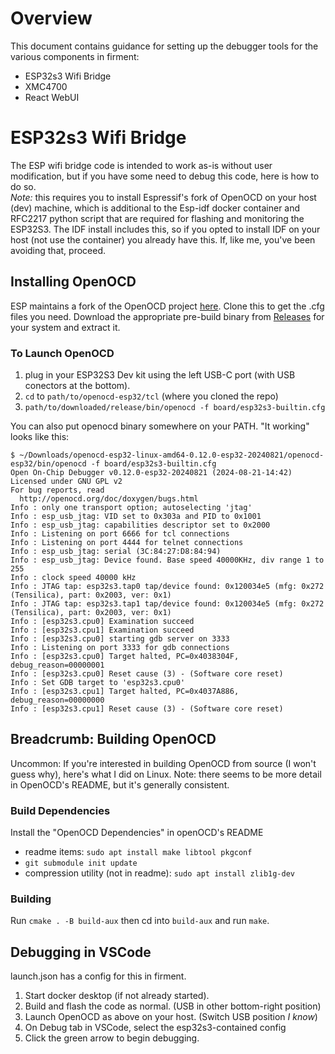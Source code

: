 # Overview
This document contains guidance for setting up the debugger tools for the various components in firment: 
- ESP32s3 Wifi Bridge
- XMC4700
- React WebUI

# ESP32s3 Wifi Bridge
The ESP wifi bridge code is intended to work as-is without user modification, but if you have some need to debug this code, here is how to do so.  
*Note:* this requires you to install Espressif's fork of OpenOCD on your host (dev) machine, which is additional to the Esp-idf docker container and RFC2217 python script that are required for flashing and monitoring the ESP32S3.  The IDF install includes this, so if you opted to install IDF on your host (not use the container) you already have this.  If, like me, you've been avoiding that, proceed.

## Installing OpenOCD
ESP maintains a fork of the OpenOCD project [here](https://github.com/espressif/openocd-esp32).  Clone this to get the .cfg files you need. 
Download the appropriate pre-build binary from [Releases](https://github.com/espressif/openocd-esp32/releases) for your system and extract it.

### To Launch OpenOCD
1. plug in your ESP32S3 Dev kit using the left USB-C port (with USB conectors at the bottom).
1. `cd` to `path/to/openocd-esp32/tcl` (where you cloned the repo)
2. `path/to/downloaded/release/bin/openocd -f board/esp32s3-builtin.cfg`

You can also put openocd binary somewhere on your PATH. "It working" looks like this: 

    $ ~/Downloads/openocd-esp32-linux-amd64-0.12.0-esp32-20240821/openocd-esp32/bin/openocd -f board/esp32s3-builtin.cfg
    Open On-Chip Debugger v0.12.0-esp32-20240821 (2024-08-21-14:42)
    Licensed under GNU GPL v2
    For bug reports, read
      http://openocd.org/doc/doxygen/bugs.html
    Info : only one transport option; autoselecting 'jtag'
    Info : esp_usb_jtag: VID set to 0x303a and PID to 0x1001
    Info : esp_usb_jtag: capabilities descriptor set to 0x2000
    Info : Listening on port 6666 for tcl connections
    Info : Listening on port 4444 for telnet connections
    Info : esp_usb_jtag: serial (3C:84:27:D8:84:94)
    Info : esp_usb_jtag: Device found. Base speed 40000KHz, div range 1 to 255
    Info : clock speed 40000 kHz
    Info : JTAG tap: esp32s3.tap0 tap/device found: 0x120034e5 (mfg: 0x272 (Tensilica), part: 0x2003, ver: 0x1)
    Info : JTAG tap: esp32s3.tap1 tap/device found: 0x120034e5 (mfg: 0x272 (Tensilica), part: 0x2003, ver: 0x1)
    Info : [esp32s3.cpu0] Examination succeed
    Info : [esp32s3.cpu1] Examination succeed
    Info : [esp32s3.cpu0] starting gdb server on 3333
    Info : Listening on port 3333 for gdb connections
    Info : [esp32s3.cpu0] Target halted, PC=0x4038304F, debug_reason=00000001
    Info : [esp32s3.cpu0] Reset cause (3) - (Software core reset)
    Info : Set GDB target to 'esp32s3.cpu0'
    Info : [esp32s3.cpu1] Target halted, PC=0x4037A886, debug_reason=00000000
    Info : [esp32s3.cpu1] Reset cause (3) - (Software core reset)


## Breadcrumb: Building OpenOCD
Uncommon: If you're interested in building OpenOCD from source (I won't guess why), here's what I did on Linux.  Note: there seems to be more detail in OpenOCD's README, but it's generally consistent. 

### Build Dependencies
Install the "OpenOCD Dependencies" in openOCD's README
- readme items: `sudo apt install make libtool pkgconf`
- `git submodule init update`
- compression utility (not in readme): `sudo apt install zlib1g-dev`

### Building
Run `cmake . -B build-aux` then cd into `build-aux` and run `make`.  

## Debugging in VSCode
launch.json has a config for this in firment.
1. Start docker desktop (if not already started).
2. Build and flash the code as normal. (USB in other bottom-right position)
2. Launch OpenOCD as above on your host. (Switch USB position *I know*)
2. On Debug tab in VSCode, select the esp32s3-contained config
3. Click the green arrow to begin debugging.  